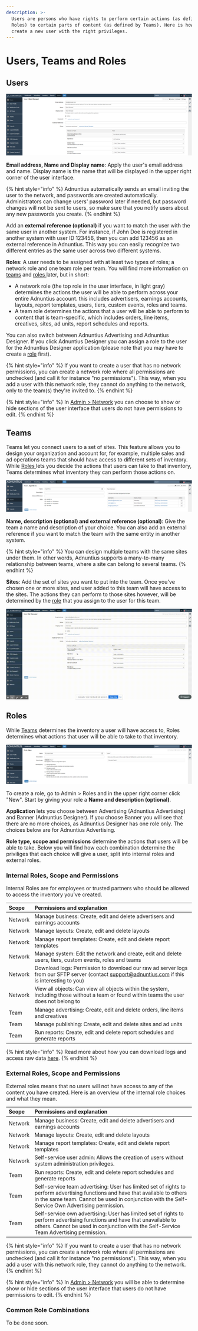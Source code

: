 ```yaml
---
description: >-
  Users are persons who have rights to perform certain actions (as defined by
  Roles) to certain parts of content (as defined by Teams). Here is how to
  create a new user with the right privileges.
---
```


# Users, Teams and Roles

## Users

![Example user.](../../../.gitbook/assets/202003-advertising-user.png)

**Email address, Name and Display name**: Apply the user's email address and name. Display name is the name that will be displayed in the upper right corner of the user interface.

{% hint style="info" %}
Adnuntius automatically sends an email inviting the user to the network, and passwords are created automatically. Administrators can change users' password later if needed, but password changes will not be sent to users, so make sure that you notify users about any new passwords you create.
{% endhint %}

Add an **external reference \(optional\)** if you want to match the user with the same user in another system. For instance, if John Doe is registered in another system with user ID 123456, then you can add 123456 as an external reference in Adnuntius. This way you can easily recognize two different entries as the same user across two different systems.

**Roles**: A user needs to be assigned with at least two types of roles; a network role and one team role per team. You will find more information on [teams](./#teams) and [roles ](./#roles)later, but in short:

* A network role \(the top role in the user interface, in light gray\) determines the actions the user will be able to perform across your entire Adnuntius account. this includes advertisers, earnings accounts, layouts, report templates, users, tiers, custom events, roles and teams. 
* A team role determines the actions that a user will be able to perform to content that is team-specific, which includes orders, line items, creatives, sites, ad units, report schedules and reports.

You can also switch between Adnuntius Advertising and Adnuntius Designer. If you click Adnuntius Designer you can assign a role to the user for the Adnuntius Designer application \(please note that you may have to create a [role](./#roles) first\). 

{% hint style="info" %}
If you want to create a user that has no network permissions, you can create a network role where all permissions are unchecked \(and call it for instance "no permissions"\). This way, when you add a user with this network role, they cannot do anything to the network, only to the team\(s\) they're invited to.
{% endhint %}

{% hint style="info" %}
In [Admin &gt; Network](./#network) you can choose to show or hide sections of the user interface that users do not have permissions to edit.
{% endhint %}

## Teams

Teams let you connect users to a set of sites. This feature allows you to design your organization and account for, for example, multiple sales and ad operations teams that should have access to different sets of inventory. While [Roles ](./#roles)lets you decide the actions that users can take to that inventory, Teams determines what inventory they can perform those actions on.

![Example team](../../../.gitbook/assets/201811-reports-admin-teams.png)

**Name, description \(optional\) and external reference \(optional\)**: Give the team a name and description of your choice. You can also add an external reference if you want to match the team with the same entity in another system.

{% hint style="info" %}
You can design multiple teams with the same sites under them. In other words, Adnuntius supports a many-to-many relationship between teams, where a site can belong to several teams.
{% endhint %}

**Sites**: Add the set of sites you want to put into the team. Once you've chosen one or more sites, and user added to this team will have access to the sites. The actions they can perform to those sites however, will be determined by the [role](./#roles) that you assign to the user for this team.

![When you create an Order in Adnuntius, this order will be registered with a team, and therefore determine the sites this order to run on. In this example the user is part of 4 teams, and can therefore choose between 4 teams when creating an order.](../../../.gitbook/assets/202003-teams-and-orders.gif)

## Roles

While [Teams](./#teams) determines the inventory a user will have access to, Roles determines what actions that user will be able to take to that inventory.

![Creating a role](../../../.gitbook/assets/201811-reports-admin-roles.png)

To create a role, go to Admin &gt; Roles and in the upper right corner click "New". Start by giving your role a **Name and description \(optional\)**.

**Application** lets you choose between Advertising \(Adnuntius Advertising\) and Banner \(Adnuntius Designer\). If you choose Banner you will see that there are no more choices, as Adnuntius Designer has one role only. The choices below are for Adnuntius Advertising. 

**Role type, scope and permissions** determine the actions that users will be able to take. Below you will find  how each combination determine the priviliges that each choice will give a user, split into internal roles and external roles. 

### Internal Roles, Scope and Permissions

Internal Roles are for employees or trusted partners who should be allowed to access the inventory you've created.

| Scope | Permissions and explanation |
| :--- | :--- |
| Network | Manage business: Create, edit and delete advertisers and earnings accounts |
| Network | Manage layouts: Create, edit and delete layouts |
| Network | Manage report templates: Create, edit and delete report templates |
| Network | Manage system: Edit the network and create, edit and delete users, tiers, custom events, roles and teams |
| Network | Download logs: Permission to download our raw ad server logs from our SFTP server \(contact [support@adnuntius.com](mailto:support@adnuntius.com) if this is interesting to you\) |
| Network | View all objects: Can view all objects within the system, including those without a team or found within teams the user does not belong to |
| Team | Manage advertising: Create, edit and delete orders, line items and creatives |
| Team | Manage publishing: Create, edit and delete sites and ad units |
| Team | Run reports: Create, edit and delete report schedules and generate reports |

{% hint style="info" %}
Read more about how you can download logs and access raw data [here](https://adnuntius.com/adnuntius-brings-the-big-data/). 
{% endhint %}

### **External Roles, Scope and Permissions**

External roles means that no users will not have access to any of the content you have created. Here is an overview of the internal role choices and what they mean.

| Scope | Permissions and explanation |
| :--- | :--- |
| Network | Manage business: Create, edit and delete advertisers and earnings accounts |
| Network | Manage layouts: Create, edit and delete layouts |
| Network | Manage report templates: Create, edit and delete report templates |
| Network | Self-service user admin: Allows the creation of users without system administration privileges. |
| Team | Run reports: Create, edit and delete report schedules and generate reports |
| Team | Self-service team advertising: User has limited set of rights to perform advertising functions and have that available to others in the same team. Cannot be used in conjunction with the Self-Service Own Advertising permission. |
| Team | Self-service own advertising: User has limited set of rights to perform advertising functions and have that unavailable to others. Cannot be used in conjunction with the Self-Service Team Advertising permission. |

{% hint style="info" %}
If you want to create a user that has no network permissions, you can create a network role where all permissions are unchecked \(and call it for instance "no permissions"\). This way, when you add a user with this network role, they cannot do anything to the network.
{% endhint %}

{% hint style="info" %}
In [Admin &gt; Network](./#network) you will be able to determine show or hide sections of the user interface that users do not have permissions to edit.
{% endhint %}

### Common Role Combinations

To be done soon. 

